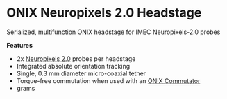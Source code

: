 # ONIX Neuropixels 2.0 Headstage

Serialized, multifunction ONIX headstage for IMEC Neuropixels-2.0 probes

**Features**
- 2x [Neuropixels 2.0](https://www.neuropixels.org/) probes per headstage
- Integrated absolute orientation tracking
- Single, 0.3 mm diameter micro-coaxial tether
- Torque-free commutation when used with an [ONIX Commutator](https://github.com/open-ephys/onix-commutator)
- <TODO> grams